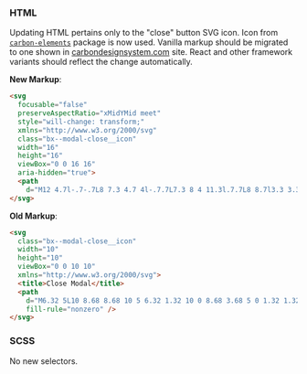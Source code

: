 ### HTML

Updating HTML pertains only to the "close" button SVG icon. Icon from
[`carbon-elements`](https://github.com/IBM/carbon-elements) package is now used.
Vanilla markup should be migrated to one shown in
[carbondesignsystem.com](https://next.carbondesignsystem.com/components/modal/code)
site. React and other framework variants should reflect the change
automatically.

**New Markup**:

```html
<svg
  focusable="false"
  preserveAspectRatio="xMidYMid meet"
  style="will-change: transform;"
  xmlns="http://www.w3.org/2000/svg"
  class="bx--modal-close__icon"
  width="16"
  height="16"
  viewBox="0 0 16 16"
  aria-hidden="true">
  <path
    d="M12 4.7l-.7-.7L8 7.3 4.7 4l-.7.7L7.3 8 4 11.3l.7.7L8 8.7l3.3 3.3.7-.7L8.7 8z"></path>
</svg>
```

**Old Markup**:

```html
<svg
  class="bx--modal-close__icon"
  width="10"
  height="10"
  viewBox="0 0 10 10"
  xmlns="http://www.w3.org/2000/svg">
  <title>Close Modal</title>
  <path
    d="M6.32 5L10 8.68 8.68 10 5 6.32 1.32 10 0 8.68 3.68 5 0 1.32 1.32 0 5 3.68 8.68 0 10 1.32 6.32 5z"
    fill-rule="nonzero" />
</svg>
```

###

### SCSS

No new selectors.

